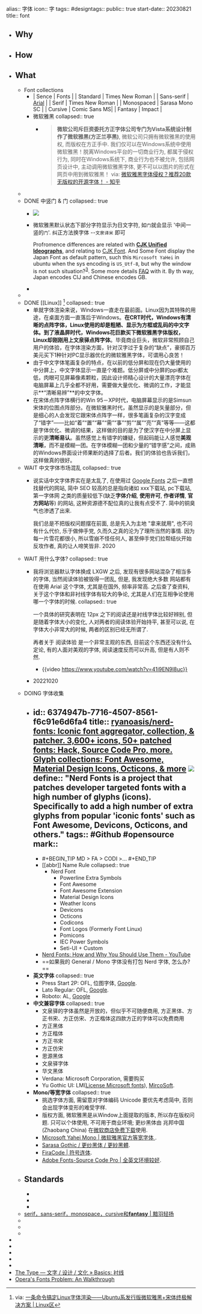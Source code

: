alias:: 字体
icon:: 字
tags:: #designtags:: 
public:: true
start-date:: 20230821
title:: font

- ## Why
- ## How
- ## What
  - Font collections
    - | Sence | Fonts |
      | Standard | Times New Roman |
      | Sans-serif | [Arial](https://zh.wikipedia.org/zh-cn/Arial) |
      | Serif | Times New Roman |
      | Monospaced | Sarasa Mono SC |
      | Cursive | Comic Sans MS|
      | Fantasy | Impact |
    - 微软雅黑
      collapsed:: true
      - > **微软公司斥巨资委托方正字体公司专门为Vista系统设计制作了微软雅黑(方正兰亭黑)**, 微软公司只拥有微软雅黑的使用权, 而版权在方正手中. 我们仅可以在Windows系统中使用微软雅黑！脱离Windows平台的一切商业行为, 都属于侵权行为, 同时在Windows系统下, 商业行为也不被允许, 包括网页设计中, 主动调用微软雅黑字体, 更不可以以图片的形式在网页中用到微软雅黑！
        via: [微软雅黑字体侵权？推荐20款无版权的开源字体！ - 知乎](https://zhuanlan.zhihu.com/p/49049779)
  -
  - DONE 中竖门 & 门
    collapsed:: true
    - ![](../assets/japan-men.webp)
    - 微软雅黑默认状态下部分字符显示为日文字符, 如`门`就会显示 '中间一竖的`门`'. 纠正方法换字体 --`文泉译米` 即可
      
      Profromence differences are related with [**CJK Unified Ideographs**](https://en.wikipedia.org/wiki/CJK_Unified_Ideographs), and relating to [CJK Font](https://en.wikipedia.org/wiki/List_of_CJK_fonts). And Some Font display the Japan Font as default pattern, such this `Mircosoft YaHei` in ubuntu when the sys encoding is `US_Utf-8`, but why the window is not such situation?<sup>[3](#j3)</sup>. Some more details [FAQ](https://www.unicode.org/faq/han_cjk.html) with it. By th way, Japan encodes CIJ and Chinese encodes GB.
    -
  -
  - DONE [[Linux]] [^linux]
    collapsed:: true
    - 单就字体渲染来说，Windows一直走在最前面。Linux因为其特殊的用途，在桌面方面一直落后于Windows。**在CRT时代，Windows有清晰的点阵字体，Linux使用的却是粗陋、显示为方框或乱码的中文字体。到了液晶屏时代，Windows花巨款买下微软雅黑字体版权，Linux却刚刚用上文泉驿点阵字体**。毕竟商业巨头，微软非常照顾自己用户的体验，在字体渲染方面，针对汉字过于复杂的“缺点”，豪掷百万美元买下1种针对PC显示器优化的微软雅黑字体，可谓用心良苦！
    - 由于中文字体笔画复杂的特点，在以前的低分屏和现在仍大量使用的中分屏上，中文字体显示一直是个难题。低分屏或中分屏的ppi都太低，肉眼可见屏幕像素颗粒，因此设计师精心设计的大量漂亮字体在电脑屏幕上几乎全都不好用，需要做大量优化、微调的工作，才能显示**“清晰易辨”**的中文字体。
    - 在宋体点阵字体横行的Win 95－XP时代，电脑屏幕显示的是Simsun宋体的位图点阵部分。在微软雅黑时代，虽然显示的是矢量部分，但是细心的人会发现它跟宋体点阵字一样，很多笔画复杂的汉字变成了“错字”——比如“着”“置”“幕”“需”“事”“剪”“属”“亮”“真”等等——这都是字体优化、微调的结果，这样做的目的是为了使汉字在中分屏上显示的更**清晰易认**。虽然感觉上有错字的嫌疑，但起码能让人感觉**美观清晰**，而不是模糊一团。在字体模糊一团和少量的“错字感”之间，成熟的Windows界面设计师果断的选择了后者。我们的体验也告诉我们，这样做真的很好。
  - WAIT 中文字体市场混乱
    collapsed:: true
    - 说实话中文字体界实在是太乱了, 在使用过 [Google Fonts](https://fonts.google.com) 之后一直想找替代的网站, 简中 SEO 较高的总是指向诸如 xxx下载站, pc下载站, 第一字体网 之类的质量较低下(缺乏**字体介绍**, **使用许可**, **作者详情**, **官方网站**等) 的网站, 这种资源德不配位真的让我有点受不了. 简中的铜臭气也渗透了出来.
      
      我们总是不把版权问题摆在前面, 总是先入为主地 "拿来就用", 也不问有什么代价, 乐于做伸手党, 久而久之真的沦为了理所当然的事情. 因为每一片雪花都很小, 所以雪崩不怪任何人, 甚至伸手党们拉帮结伙开始反攻作者, 真的让人啼笑皆非.
      2020
  - WAIT 用什么字体?
    collapsed:: true
    - 我将浏览器默认字体换成 LXGW 之后, 发现有很多网站混杂了相当多的字体, 当然阅读体验被毁得一团乱, 但是, 我发现绝大多数 网站都有在使用 Arial 这个字体, 尤其是在国外, 频率非常高. 之后查了查资料, 关于这个字体和非衬线字体有较大的争论, 尤其是人们在互相争论使用哪一个字体的时候. 
      collapsed:: true
      
      一个具体的研究表明在 12px 之下的阅读还是衬线字体比较好辨别, 但是随着字体大小的变化, 人对两者的阅读体验开始持平, 甚至可以说, 在字体大小非常大的时候, 两者的区别已经无所谓了.
      
      再者关于 阅读体验 是一个非常主观的东西, 目前这个东西还没有什么定论, 有的人面对美观的字体, 阅读速度反而可以升高, 但是有人则不然.
      - {{video https://www.youtube.com/watch?v=41i9EN9l8uc}}
    - 20221020
  - DOING 字体收集
    - id:: 6374947b-7716-4507-8561-f6c91e6d6fa4
      title:: [ryanoasis/nerd-fonts: Iconic font aggregator, collection, & patcher. 3,600+ icons, 50+ patched fonts: Hack, Source Code Pro, more. Glyph collections: Font Awesome, Material Design Icons, Octicons, & more](https://github.com/ryanoasis/nerd-fonts) ![](https://img.shields.io/github/stars/ryanoasis/nerd-fonts)
      define:: "Nerd Fonts is a project that patches developer targeted fonts with a high number of glyphs (icons). Specifically to add a high number of extra glyphs from popular 'iconic fonts' such as Font Awesome, Devicons, Octicons, and others."
      tags:: #Github #opensource 
      mark::
      -
        - #+BEGIN_TIP
          MD > FA > CODI >...
          #+END_TIP
      - [[abbr]] Name Rule
        collapsed:: true
        - Nerd Font
          - Powerline Extra Symbols
          - Font Awesome
          - Font Awesome Extension
          - Material Design Icons
          - Weather Icons
          - Devicons
          - Octicons
          - Codicons
          - Font Logos (Formerly Font Linux)
          - Pomicons
          - IEC Power Symbols
          - Seti-UI + Custom
      - [Nerd Fonts: How and Why You Should Use Them - YouTube](https://www.youtube.com/watch?v=w9wqIEk5Cqo)
      - ==如果我的 General / Mono 字体没有打包 Nerd 字体, 怎么办?==
    - **英文字体**
      collapsed:: true
      - Press Start 2P: OFL, 位图字体, [Google](https://fonts.google.com/specimen/Press+Start+2P#standard-styles).
      - Lato Regular: OFL, [Google](https://fonts.google.com/specimen/Lato).
      - Roboto: AL, [Google](https://fonts.google.com/specimen/Roboto)
    - **中文兼容字体**
      collapsed:: true
      - 文泉驿的字体虽然是开放的，但似乎不可随便商用, 方正黑体、方正书宋、方正仿宋、方正楷体这四款方正的字体可以免费商用
      - 方正黑体
      - 方正楷体
      - 方正书宋
      - 方正仿宋
      - 思源黑体
      - 文泉驿字体
      - 华文黑体
      - Verdana: Microsoft Corporation, 需要购买
      - Yu Gothic UI: LM([License Microsoft fonts](https://www.fonts.com/content/microsoft-typography)), [MircoSoft](https://docs.microsoft.com/en-us/typography/font-list/yu-gothic).
    - **Mono/等宽字体**
      collapsed:: true
      - 挑选字体方面, 需留意对字体编码 Unicode 要优先考虑简中, 否则会出现字体变形的难受字样.
      - 版权方面, 微软雅黑是从Window上面提取的版本, 所以存在版权问题. 只可以个体使用, 不可用于商业环境; 更纱黑体由 兆邦中国(Zhaobang China) 在[微软商店免费下载](https://www.microsoft.com/zh-cn/p/%E6%9B%B4%E7%BA%B1%E9%BB%91%E4%BD%93/9mw0m424ncz7)使用.
      - [Microsoft Yahei Mono | 微软雅黑官方等宽字体 ](https://github.com/cheny-m/Microsoft-Yahei-Mono).
      - [Sarasa Gothic / 更纱黑体 / 更紗黑體](https://github.com/be5invis/Sarasa-Gothic).
      - [FiraCode | 符号连体](https://github.com/tonsky/FiraCode).
      - [Adobe Fonts-Source Code Pro | 全英文环境较好](https://github.com/adobe-fonts/source-code-pro).
  - Standards
    -
    -
    -
    -
  - [serif，sans-serif，monospace，cursive和**fantasy** | 黯羽轻扬](http://www.ayqy.net/blog/serif%EF%BC%8Csans-serif%EF%BC%8Cmonospace%EF%BC%8Ccursive%E5%92%8Cfantasy/)
  -
  -
  -
-
-
-
- [^linux]: via: [一条命令搞定Linux字体渲染——Ubuntu系发行版微软雅黑+宋体终极解决方案 | Linux区](https://linux.zone/278)
- [^Collection]: via: [「免版权字体」收集网站，已收藏了 45 款免费商用字体 - V2EX](https://v2ex.com/t/627989#; )
- [The Type — 文字 / 设计 / 文化 » Basics: 衬线](https://www.thetype.com/2010/01/1814/)
- [Opera's Fonts Problem: An Walkthrough](https://jedi.org/opera/FontTest/)
